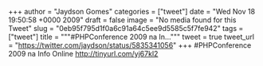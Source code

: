 
+++
author = "Jaydson Gomes"
categories = ["tweet"]
date = "Wed Nov 18 19:50:58 +0000 2009"
draft = false
image = "No media found for this Tweet"
slug = "0eb95f795d1f0a6c91a64c5ee9d5585c5f7fe942"
tags = ["tweet"]
title = """#PHPConference 2009 na In..."""
tweet = true
tweet_url = "https://twitter.com/jaydson/status/5835341056"
+++
#PHPConference 2009 na Info Online http://tinyurl.com/yj67kl2
